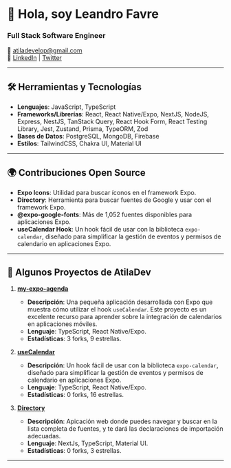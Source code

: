 # 👋 Hola, soy Leandro Favre

### Full Stack Software Engineer
📧 [atiladevelop@gmail.com](mailto:atiladevelop@gmail.com)  
🔗 [LinkedIn](https://linkedin.com/in/leandro-f-7a06a8171) | [Twitter](https://twitter.com/FavreLeandro)

---

## 🛠️ Herramientas y Tecnologías
- **Lenguajes**: JavaScript, TypeScript
- **Frameworks/Librerías**: React, React Native/Expo, NextJS, NodeJS, Express, NestJS, TanStack Query, React Hook Form, React Testing Library, Jest, Zustand, Prisma, TypeORM, Zod
- **Bases de Datos**: PostgreSQL, MongoDB, Firebase
- **Estilos**: TailwindCSS, Chakra UI, Material UI

---

## 🌍 Contribuciones Open Source
- **Expo Icons**: Utilidad para buscar íconos en el framework Expo.
- **Directory**: Herramienta para buscar fuentes de Google y usar con el framework Expo.
- **@expo-google-fonts**: Más de 1,052 fuentes disponibles para aplicaciones Expo.
- **useCalendar Hook**: Un hook fácil de usar con la biblioteca `expo-calendar`, diseñado para simplificar la gestión de eventos y permisos de calendario en aplicaciones Expo.

---

## 📂 Algunos Proyectos de AtilaDev
1. **[my-expo-agenda](https://github.com/AtilaDev-team/my-expo-agenda)**  
   - **Descripción**: Una pequeña aplicación desarrollada con Expo que muestra cómo utilizar el hook `useCalendar`. Este proyecto es un excelente recurso para aprender sobre la integración de calendarios en aplicaciones móviles.
   - **Lenguaje**: TypeScript, React Native/Expo.
   - **Estadísticas**: 3 forks, 9 estrellas.

2. **[useCalendar](https://github.com/AtilaDev-team/useCalendar)**  
   - **Descripción**: Un hook fácil de usar con la biblioteca `expo-calendar`, diseñado para simplificar la gestión de eventos y permisos de calendario en aplicaciones Expo.
   - **Lenguaje**: TypeScript, React Native/Expo.
   - **Estadísticas**: 0 forks, 16 estrellas.

3. **[Directory](https://directory-by-atiladev-com.netlify.app/)**  
   - **Descripción**: Apicación web donde puedes navegar y buscar en la lista completa de fuentes, y te dará las declaraciones de importación adecuadas.
   - **Lenguaje**: NextJs, TypeScript, Material UI.
   - **Estadísticas**: 0 forks, 3 estrellas.

---
